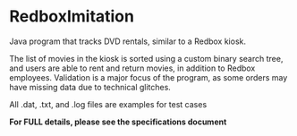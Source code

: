 # RedboxImitation
Java program that tracks DVD rentals, similar to a Redbox kiosk.

The list of movies in the kiosk is sorted using a custom binary search tree, and users are able to rent and return movies, in addition to Redbox employees. Validation is a major focus of the program, as some orders may have missing data due to technical glitches.

All .dat, .txt, and .log files are examples for test cases

**For FULL details, please see the specifications document**
